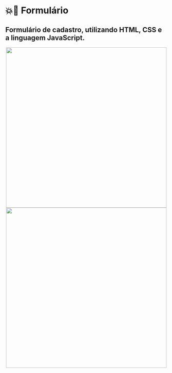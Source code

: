 # :boom::100: Formulário 
<h2>Formulário de cadastro, utilizando HTML, CSS e a linguagem JavaScript.</h2>

<div align="center">
<img src="https://user-images.githubusercontent.com/78941424/224418614-238083c7-3520-453f-97cc-4448c8b64148.png" width="500px" />
</div><div align="center">
<img src="https://user-images.githubusercontent.com/78941424/224418610-09501007-46f5-4d22-a959-13c0743e8380.png" width="500px" />
</div>

